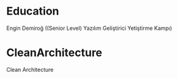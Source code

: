 # Education 
Engin Demiroğ ((Senior Level) Yazılım Geliştirici Yetiştirme Kampı)
# CleanArchitecture
 Clean Architecture
